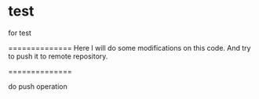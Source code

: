 # test
for test

==============
Here I will do some modifications on this code. And try to push it to remote repository.

==============

do push operation
